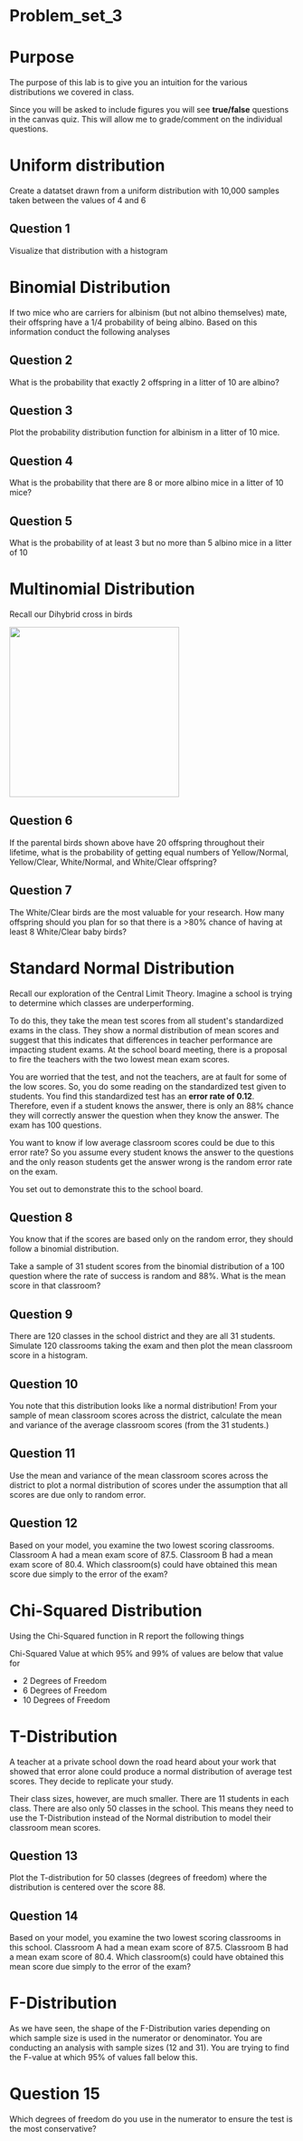 # Problem_set_3

# Purpose

The purpose of this lab is to give you an intuition for the various distributions we covered in class. 

Since you will be asked to include figures you will see **true/false** questions in the canvas quiz. This will allow me to grade/comment on the individual questions. 

# Uniform distribution

Create a datatset drawn from a uniform distribution with 10,000 samples taken between the values of 4 and 6

## Question 1

Visualize that distribution with a histogram 



# Binomial Distribution 

If two mice who are carriers for albinism (but not albino themselves) mate, their offspring have a 1/4 probability of being albino. Based on this information conduct the following analyses

## Question 2

What is the probability that exactly 2 offspring in a litter of 10 are albino?

## Question 3

Plot the probability distribution function for albinism in a litter of 10 mice.

## Question 4

What is the probability that there are 8 or more albino mice in a litter of 10 mice?

## Question 5

What is the probability of at least 3 but no more than 5 albino mice in a litter of 10


# Multinomial Distribution 

Recall our Dihybrid cross in birds

<img src="https://user-images.githubusercontent.com/47755288/207365544-63e26fae-1325-4be0-9cfa-ee48048cc37a.png" width="300">

## Question 6

If the parental birds shown above have 20 offspring throughout their lifetime, what is the probability of getting equal numbers of Yellow/Normal, Yellow/Clear, White/Normal, and White/Clear offspring?

## Question 7

The White/Clear birds are the most valuable for your research. How many offspring should you plan for so that there is a >80% chance of having at least 8 White/Clear baby birds?


# Standard Normal Distribution

Recall our exploration of the Central Limit Theory. Imagine a school is trying to determine which classes are underperforming. 

To do this, they take the mean test scores from all student's standardized exams in the class. They show a normal distribution of mean scores and suggest that this indicates that differences in teacher performance are impacting student exams. At the school board meeting, there is a proposal to fire the teachers with the two lowest mean exam scores. 

You are worried that the test, and not the teachers, are at fault for some of the low scores. So, you do some reading on the standardized test given to students. You find this standardized test has an **error rate of 0.12**. Therefore, even if a student knows the answer, there is only an 88% chance they will correctly answer the question when they know the answer. The exam has 100 questions.

You want to know if low average classroom scores could be due to this error rate? So you assume every student knows the answer to the questions and the only reason students get the answer wrong is the random error rate on the exam. 

You set out to demonstrate this to the school board. 

## Question 8

You know that if the scores are based only on the random error, they should follow a binomial distribution. 

Take a sample of 31 student scores from the binomial distribution of a 100 question where the rate of success is random and 88%.  What is the mean score in that classroom?

## Question 9

There are 120 classes in the school district and they are all 31 students. Simulate 120 classrooms taking the exam and then plot the mean classroom score in a histogram. 

## Question 10

You note that this distribution looks like a normal distribution! From your sample of mean classroom scores across the district, calculate the mean and variance of the average classroom scores (from the 31 students.) 

## Question 11

Use the mean and variance of the mean classroom scores across the district to plot a normal distribution of scores under the assumption that all scores are due only to random error. 

## Question 12

Based on your model, you examine the two lowest scoring classrooms. Classroom A had a mean exam score of 87.5. Classroom B had a mean exam score of 80.4. Which classroom(s) could have obtained this mean score due simply to the error of the exam? 


# Chi-Squared Distribution

Using the Chi-Squared function in R report the following things

Chi-Squared Value at which 95% and 99% of values are below that value for

- 2 Degrees of Freedom
- 6 Degrees of Freedom
- 10 Degrees of Freedom


# T-Distribution

A teacher at a private school down the road heard about your work that showed that error alone could produce a normal distribution of average test scores. They decide to replicate your study. 

Their class sizes, however, are much smaller. There are 11 students in each class. There are also only 50 classes in the school. This means they need to use the T-Distribution instead of the Normal distribution to model their classroom mean scores. 

## Question 13

Plot the T-distribution for 50 classes (degrees of freedom) where the distribution is centered over the score 88. 

## Question 14

Based on your model, you examine the two lowest scoring classrooms in this school. Classroom A had a mean exam score of 87.5. Classroom B had a mean exam score of 80.4. Which classroom(s) could have obtained this mean score due simply to the error of the exam? 


# F-Distribution

As we have seen, the shape of the F-Distribution varies depending on which sample size is used in the numerator or denominator. You are conducting an analysis with sample sizes (12 and 31). You are trying to find the F-value at which 95% of values fall below this. 


# Question 15

Which degrees of freedom do you use in the numerator to ensure the test is the most conservative?




